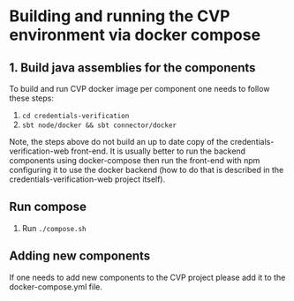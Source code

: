 # Building and running the CVP environment via docker compose

## 1. Build java assemblies for the components
To build and run CVP docker image per component one needs to follow these steps:
1. `cd credentials-verification`
2. `sbt node/docker && sbt connector/docker`

Note, the steps above do not build an up to date copy of the credentials-verification-web front-end. It is usually
better to run the backend components using docker-compose then run the front-end with npm configuring it to use
the docker backend (how to do that is described in the credentials-verification-web project itself).
 
## Run compose
1. Run ```./compose.sh```

## Adding new components
If one needs to add new components to the CVP project please add it to the docker-compose.yml file.
